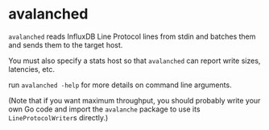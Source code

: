 # avalanched

`avalanched` reads InfluxDB Line Protocol lines from stdin and batches them and sends them to the target host.

You must also specify a stats host so that `avalanched` can report write sizes, latencies, etc.

run `avalanched -help` for more details on command line arguments.

(Note that if you want maximum throughput, you should probably write your own Go code and import the `avalanche` package to use its `LineProtocolWriter`s directly.)
